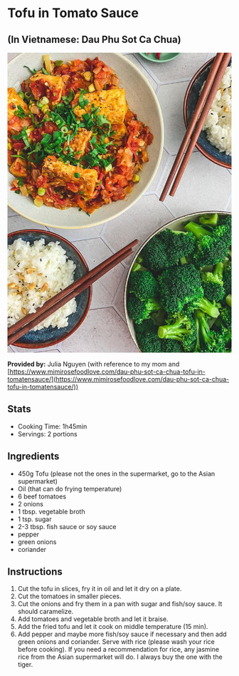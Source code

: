 # Tofu in Tomato Sauce
## (In Vietnamese: Dau Phu Sot Ca Chua)

![Tofu_in_tomato_sauce](../img/tofu_in_tomatoes.jpg)

**Provided by:** Julia Nguyen (with reference to my mom and [https://www.mimirosefoodlove.com/dau-phu-sot-ca-chua-tofu-in-tomatensauce/](https://www.mimirosefoodlove.com/dau-phu-sot-ca-chua-tofu-in-tomatensauce/))

## Stats
- Cooking Time: 1h45min
- Servings: 2 portions

## Ingredients
- 450g Tofu (please not the ones in the supermarket, go to the Asian supermarket)
- Oil (that can do frying temperature)
- 6 beef tomatoes
- 2 onions
- 1 tbsp. vegetable broth
- 1 tsp. sugar
- 2-3 tbsp. fish sauce or soy sauce
- pepper
- green onions
- coriander 
## Instructions
1. Cut the tofu in slices, fry it in oil and let it dry on a plate.
2. Cut the tomatoes in smaller pieces. 
3. Cut the onions and fry them in a pan with sugar and fish/soy sauce. It should caramelize. 
4. Add tomatoes and vegetable broth and let it braise.
5. Add the fried tofu and let it cook on middle temperature (15 min). 
6. Add pepper and maybe more fish/soy sauce if necessary and then add green onions and coriander.
Serve with rice (please wash your rice before cooking). If you need a recommendation for rice, any jasmine rice from the Asian supermarket will do. I always buy the one with the tiger. 